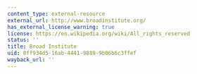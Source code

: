 ```yaml
---
content_type: external-resource
external_url: http://www.broadinstitute.org/
has_external_license_warning: true
license: https://en.wikipedia.org/wiki/All_rights_reserved
status: ''
title: Broad Institute
uid: 0ff934d5-16ab-4441-9889-9b06b6c3ffef
wayback_url: ''
---
```

